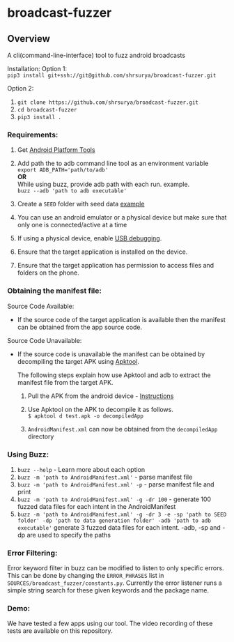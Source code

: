 broadcast-fuzzer
==================

Overview
----------- 
A cli(command-line-interface) tool to fuzz android broadcasts

Installation:
Option 1: \
`pip3 install git+ssh://git@github.com/shrsurya/broadcast-fuzzer.git`

Option 2:
1. `git clone https://github.com/shrsurya/broadcast-fuzzer.git`
2. `cd broadcast-fuzzer`
4. `pip3 install .`

### Requirements:
1. Get [Android Platform Tools](https://developer.android.com/studio/releases/platform-tools) 
2. Add path the to adb command line tool as an environment variable <br />
`export ADB_PATH='path/to/adb'` <br>
**OR** <br>
While using buzz, provide adb path with each run. 
example. <br>
`buzz --adb 'path to adb executable'`
3. Create a `SEED` folder with seed data [example](https://git.uwaterloo.ca/stqam-1225/class/project-s4suryan-s28hao-sstharap/-/tree/master/SEED)

4. You can use an android emulator or a physical device but make sure that only one is connected/active at a time

5. If using a physical device, enable [USB debugging](https://developer.android.com/studio/debug/dev-options#enable). 

6. Ensure that the target application is installed on the device.

7. Ensure that the target application has permission to access files and folders on the phone.

### Obtaining the manifest file:

Source Code Available:
- If the source code of the target application is available then the manifest can be obtained from the app source code.

Source Code Unavailable:

- If the source code is unavailable the manifest can be obtained by decompiling the target APK using [Apktool](https://ibotpeaches.github.io/Apktool/).

    The following steps explain how use Apktool and adb to extract the manifest file from the target APK.

    1. Pull the APK from the android device - [Instructions](https://stackoverflow.com/questions/4032960/how-do-i-get-an-apk-file-from-an-android-device) 

    2. Use Apktool on the APK to decompile it as follows. <br>
    `$ apktool d test.apk -o decompiledApp`

    3. `AndroidManifest.xml` can now be obtained from the `decompiledApp` directory


### Using Buzz:
1. `buzz --help` - Learn more about each option
2. `buzz -m 'path to AndroidManifest.xml'` - parse manifest file
3. `buzz -m 'path to AndroidManifest.xml' -p` - parse manifest file and print
4. `buzz -m 'path to AndroidManifest.xml' -g -dr 100` - generate 100 fuzzed data files for each intent in the AndroidManifest
5. `buzz -m 'path to AndroidManifest.xml' -g -dr 3 -e -sp 'path to SEED folder' -dp 'path to data generation folder' -adb 'path to adb executable'` generate 3 fuzzed data files for each intent. -adb, -sp and -dp are used to specify the paths

### Error Filtering:

Error keyword filter in buzz can be modified to listen to only specific errors. This can be done by changing the `ERROR_PHRASES` list in `SOURCES/broadcast_fuzzer/constants.py`. Currently the error listener runs a simple string search for these given keywords and the package name.

### Demo:

We have tested a few apps using our tool. The video recording of these tests are available on this repository.

